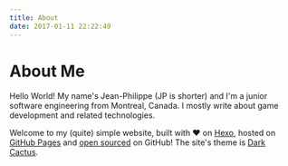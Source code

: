 ```yaml
---
title: About
date: 2017-01-11 22:22:49
---
```

# About Me

Hello World! My name's Jean-Philippe (JP is shorter) and I'm a junior software engineering from Montreal, Canada. I mostly write about game development and related technologies.

Welcome to my (quite) simple website, built with ♥ on [Hexo](https://hexo.io), hosted on [GitHub Pages](https://pages.github.com/) and [open sourced](https://github.com/jpparent/jpparent.github.io) on GitHub! The site's theme is [Dark Cactus](https://github.com/probberechts/cactus-dark).